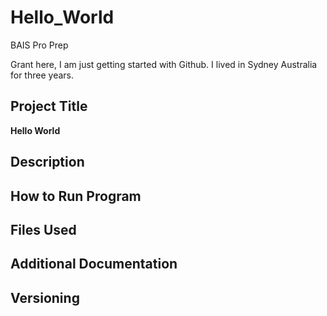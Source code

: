 # Hello_World
BAIS Pro Prep

Grant here, I am just getting started with Github. I lived in Sydney Australia for three years.
## Project Title
**Hello World**
## Description
## How to Run Program
## Files Used
## Additional Documentation
## Versioning
